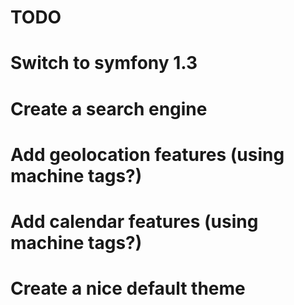 TODO
====

# Switch to symfony 1.3
# Create a search engine
# Add geolocation features (using machine tags?)
# Add calendar features (using machine tags?)
# Create a nice default theme